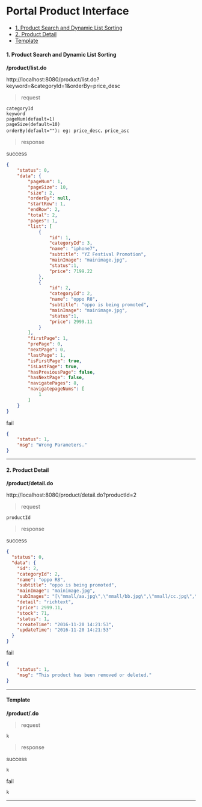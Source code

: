 # Portal Product Interface
* [1. Product Search and Dynamic List Sorting](#1-product-search-and-dynamic-list-sorting)
* [2. Product Detail](#2-product-detail)
* [Template](#template)

#### 1. Product Search and Dynamic List Sorting 

**/product/list.do**

http://localhost:8080/product/list.do?keyword=&categoryId=1&orderBy=price_desc

> request

```
categoryId
keyword
pageNum(default=1)
pageSize(default=10)
orderBy(default=""): eg: price_desc，price_asc
```

> response

success

```json
{
    "status": 0,
    "data": {
        "pageNum": 1,
        "pageSize": 10,
        "size": 2,
        "orderBy": null,
        "startRow": 1,
        "endRow": 2,
        "total": 2,
        "pages": 1,
        "list": [
            {
                "id": 1,
                "categoryId": 3,
                "name": "iphone7",
                "subtitle": "YZ Festival Promotion",
                "mainImage": "mainimage.jpg",
                "status":1,
                "price": 7199.22
            },
            {
                "id": 2,
                "categoryId": 2,
                "name": "oppo R8",
                "subtitle": "oppo is being promoted",
                "mainImage": "mainimage.jpg",
                "status":1,
                "price": 2999.11
            }
        ],
        "firstPage": 1,
        "prePage": 0,
        "nextPage": 0,
        "lastPage": 1,
        "isFirstPage": true,
        "isLastPage": true,
        "hasPreviousPage": false,
        "hasNextPage": false,
        "navigatePages": 8,
        "navigatepageNums": [
            1
        ]
    }
}
```

fail
```json
{
    "status": 1,
    "msg": "Wrong Parameters."
}
```

------

#### 2. Product Detail

**/product/detail.do**

http://localhost:8080/product/detail.do?productId=2

> request

```
productId
```

> response

success

```json
{
  "status": 0,
  "data": {
    "id": 2,
    "categoryId": 2,
    "name": "oppo R8",
    "subtitle": "oppo is being promoted",
    "mainImage": "mainimage.jpg",
    "subImages": "[\"mmall/aa.jpg\",\"mmall/bb.jpg\",\"mmall/cc.jpg\",\"mmall/dd.jpg\",\"mmall/ee.jpg\"]",
    "detail": "richtext",
    "price": 2999.11,
    "stock": 71,
    "status": 1,
    "createTime": "2016-11-20 14:21:53",
    "updateTime": "2016-11-20 14:21:53"
  }
}

```

fail
```json
{
    "status": 1,
    "msg": "This product has been removed or deleted."
}
```

------

#### Template

**/product/.do**

> request

```
k
```

> response

success

```
k
```

fail
```
k
```

------

